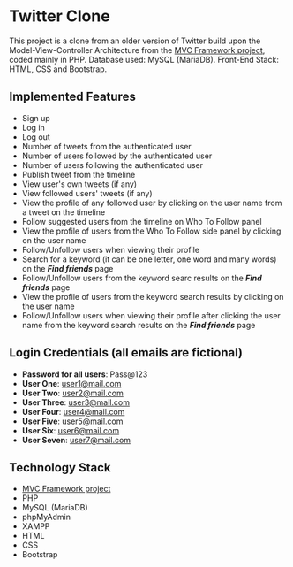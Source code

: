 # Twitter Clone

This project is a clone from an older version of Twitter build upon the Model-View-Controller Architecture from the [MVC Framework project](https://github.com/elisa-amaral/MVC-Framework), coded mainly in PHP. Database used: MySQL (MariaDB). Front-End Stack: HTML, CSS and Bootstrap.

## Implemented Features

+ Sign up
+ Log in
+ Log out
+ Number of tweets from the authenticated user
+ Number of users followed by the authenticated user
+ Number of users following the authenticated user
+ Publish tweet from the timeline
+ View user's own tweets (if any)
+ View followed users' tweets (if any)
+ View the profile of any followed user by clicking on the user name from a tweet on the timeline
+ Follow suggested users from the timeline on Who To Follow panel
+ View the profile of users from the Who To Follow side panel by clicking on the user name
+ Follow/Unfollow users when viewing their profile
+ Search for a keyword (it can be one letter, one word and many words) on the ***Find friends*** page
+ Follow/Unfollow users from the keyword searc results on the ***Find friends*** page
+ View the profile of users from the keyword search results by clicking on the user name
+ Follow/Unfollow users when viewing their profile after clicking the user name from the keyword search results on the ***Find friends*** page

## Login Credentials (all emails are fictional)

+ **Password for all users**: Pass@123
+ **User One**: user1@mail.com
+ **User Two**: user2@mail.com 
+ **User Three**: user3@mail.com 
+ **User Four**: user4@mail.com 
+ **User Five**: user5@mail.com 
+ **User Six**: user6@mail.com 
+ **User Seven**: user7@mail.com 

## Technology Stack

+ [MVC Framework project](https://github.com/elisa-amaral/MVC-Framework)
+ PHP
+ MySQL (MariaDB)
+ phpMyAdmin
+ XAMPP 
+ HTML
+ CSS
+ Bootstrap
